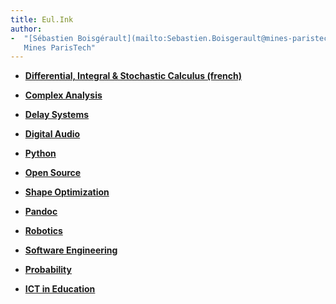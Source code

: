 ```yaml
---
title: Eul.Ink
author:  
-  "[Sébastien Boisgérault](mailto:Sebastien.Boisgerault@mines-paristech.fr),
   Mines ParisTech"
---
```


  - [**Differential, Integral & Stochastic Calculus (french)**](https://github.com/boisgera/CDIS#calcul-diff%C3%A9rentiel-int%C3%A9gral-et-stochastique)

  - [**Complex Analysis**](complex-analysis)

  - [**Delay Systems**](delay-systems)

  - [**Digital Audio**](audio)

  - [**Python**](python)

  - [**Open Source**](open-source)

  - [**Shape Optimization**](shape-optimization)

  - [**Pandoc**](pandoc)

  - [**Robotics**](robotics)

  - [**Software Engineering**](software-engineering)

  - [**Probability**](probability)

  - [**ICT in Education**](ICTE)

<script>
$("head").append("<link rel='shortcut icon' href='ink.png' type='image/png'>")
</script>

